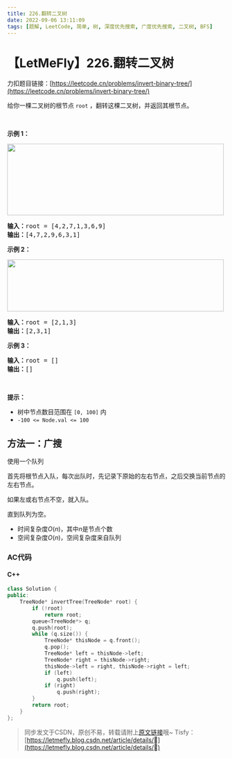 ```yaml
---
title: 226.翻转二叉树
date: 2022-09-06 13:11:09
tags: [题解, LeetCode, 简单, 树, 深度优先搜索, 广度优先搜索, 二叉树, BFS]
---
```


# 【LetMeFly】226.翻转二叉树

力扣题目链接：[https://leetcode.cn/problems/invert-binary-tree/](https://leetcode.cn/problems/invert-binary-tree/)

<p>给你一棵二叉树的根节点 <code>root</code> ，翻转这棵二叉树，并返回其根节点。</p>

<p>&nbsp;</p>

<p><strong>示例 1：</strong></p>

<p><img alt="" src="https://assets.leetcode.com/uploads/2021/03/14/invert1-tree.jpg" style="height: 165px; width: 500px;" /></p>

<pre>
<strong>输入：</strong>root = [4,2,7,1,3,6,9]
<strong>输出：</strong>[4,7,2,9,6,3,1]
</pre>

<p><strong>示例 2：</strong></p>

<p><img alt="" src="https://assets.leetcode.com/uploads/2021/03/14/invert2-tree.jpg" style="width: 500px; height: 120px;" /></p>

<pre>
<strong>输入：</strong>root = [2,1,3]
<strong>输出：</strong>[2,3,1]
</pre>

<p><strong>示例 3：</strong></p>

<pre>
<strong>输入：</strong>root = []
<strong>输出：</strong>[]
</pre>

<p>&nbsp;</p>

<p><strong>提示：</strong></p>

<ul>
	<li>树中节点数目范围在 <code>[0, 100]</code> 内</li>
	<li><code>-100 &lt;= Node.val &lt;= 100</code></li>
</ul>


    
## 方法一：广搜

使用一个队列

首先将根节点入队，每次出队时，先记录下原始的左右节点，之后交换当前节点的左右节点。

如果左或右节点不空，就入队。

直到队列为空。

+ 时间复杂度$O(n)$，其中$n$是节点个数
+ 空间复杂度$O(n)$，空间复杂度来自队列

### AC代码

#### C++

```cpp
class Solution {
public:
    TreeNode* invertTree(TreeNode* root) {
        if (!root)
            return root;
        queue<TreeNode*> q;
        q.push(root);
        while (q.size()) {
            TreeNode* thisNode = q.front();
            q.pop();
            TreeNode* left = thisNode->left;
            TreeNode* right = thisNode->right;
            thisNode->left = right, thisNode->right = left;
            if (left)
                q.push(left);
            if (right)
                q.push(right);
        }
        return root;
    }
};
```

> 同步发文于CSDN，原创不易，转载请附上[原文链接](https://blog.letmefly.xyz/2022/09/06/LeetCode%200226.%E7%BF%BB%E8%BD%AC%E4%BA%8C%E5%8F%89%E6%A0%91/)哦~
> Tisfy：[https://letmefly.blog.csdn.net/article/details/](https://letmefly.blog.csdn.net/article/details/)
